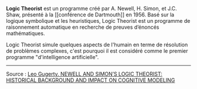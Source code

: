 **Logic Theorist** est un programme créé par A. Newell, H. Simon, et J.C. Shaw, présenté à la [[conférence de Dartmouth]] en 1956. Basé sur la logique symbolique et les heuristiques, Logic Theorist est un programme de raisonnement automatique en recherche de preuves d’énoncés mathématiques.

Logic Theorist simule quelques aspects de l'humain en terme de résolution de problèmes complexes, c'est pourquoi il est considéré comme le premier programme "d'intelligence artificielle".

---
Source :
[Leo Gugerty. NEWELL AND SIMON’S LOGIC THEORIST: HISTORICAL BACKGROUND AND IMPACT ON COGNITIVE MODELING](https://www.researchgate.net/publication/276216226_Newell_and_Simon's_Logic_Theorist_Historical_Background_and_Impact_on_Cognitive_Modeling)
